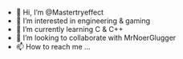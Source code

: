 - 👋 Hi, I’m @Mastertryeffect
- 👀 I’m interested in engineering & gaming
- 🌱 I’m currently learning C & C++
- 💞️ I’m looking to collaborate with MrNoerGlugger
- 📫 How to reach me ...

<!---
Mastertryeffect/Mastertryeffect is a ✨ special ✨ repository because its `README.md` (this file) appears on your GitHub profile.
You can click the Preview link to take a look at your changes.
--->
